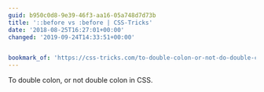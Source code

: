 ```yaml
---
guid: b950c0d8-9e39-46f3-aa16-05a748d7d73b
title: '::before vs :before | CSS-Tricks'
date: '2018-08-25T16:27:01+00:00'
changed: '2019-09-24T14:33:51+00:00'


bookmark_of: 'https://css-tricks.com/to-double-colon-or-not-do-double-colon/'
---
```



To double colon, or not double colon in CSS.
